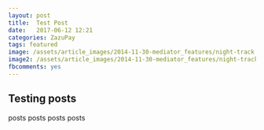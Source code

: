 ```yaml
---
layout: post
title:  Test Post
date:   2017-06-12 12:21
categories: ZazuPay
tags: featured
image: /assets/article_images/2014-11-30-mediator_features/night-track.JPG
image2: /assets/article_images/2014-11-30-mediator_features/night-track-mobile.JPG
fbcomments: yes
--- 
```


## Testing posts

posts posts posts posts
